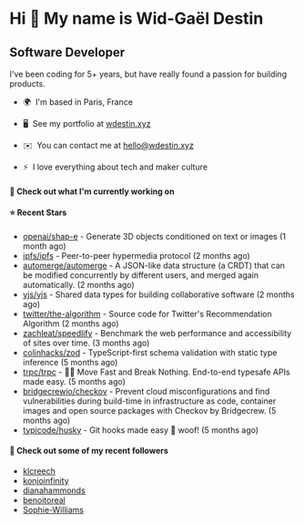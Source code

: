Hi 👋 My name is Wid-Gaël Destin
================================

Software Developer
------------------

I've been coding for 5+ years, but have really found a passion for building products.

* 🌍  I'm based in Paris, France
* 🖥️  See my portfolio at [wdestin.xyz](http://wdestin.xyz)
* ✉️  You can contact me at [hello@wdestin.xyz](mailto:hello@wdestin.xyz)

* ⚡  I love everything about tech and maker culture

#### 👷 Check out what I'm currently working on


#### ⭐ Recent Stars

- [openai/shap-e](https://github.com/openai/shap-e) - Generate 3D objects conditioned on text or images (1 month ago)
- [ipfs/ipfs](https://github.com/ipfs/ipfs) - Peer-to-peer hypermedia protocol (2 months ago)
- [automerge/automerge](https://github.com/automerge/automerge) - A JSON-like data structure (a CRDT) that can be modified concurrently by different users, and merged again automatically.  (2 months ago)
- [yjs/yjs](https://github.com/yjs/yjs) - Shared data types for building collaborative software (2 months ago)
- [twitter/the-algorithm](https://github.com/twitter/the-algorithm) - Source code for Twitter&#39;s Recommendation Algorithm (2 months ago)
- [zachleat/speedlify](https://github.com/zachleat/speedlify) - Benchmark the web performance and accessibility of sites over time. (3 months ago)
- [colinhacks/zod](https://github.com/colinhacks/zod) - TypeScript-first schema validation with static type inference (5 months ago)
- [trpc/trpc](https://github.com/trpc/trpc) - 🧙‍♀️  Move Fast and Break Nothing. End-to-end typesafe APIs made easy.  (5 months ago)
- [bridgecrewio/checkov](https://github.com/bridgecrewio/checkov) - Prevent cloud misconfigurations and find vulnerabilities during build-time in infrastructure as code, container images and open source packages with Checkov by Bridgecrew. (5 months ago)
- [typicode/husky](https://github.com/typicode/husky) - Git hooks made easy 🐶 woof! (5 months ago)

#### 👯 Check out some of my recent followers

- [klcreech](https://github.com/klcreech)
- [konjoinfinity](https://github.com/konjoinfinity)
- [dianahammonds](https://github.com/dianahammonds)
- [benoitoreal](https://github.com/benoitoreal)
- [Sophie-Williams](https://github.com/Sophie-Williams)
